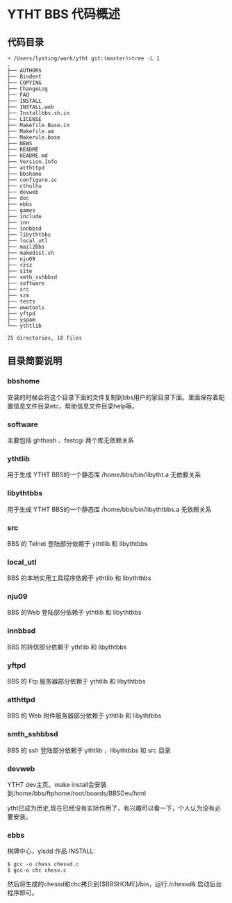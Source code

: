 # YTHT BBS 代码概述

## 代码目录

```
➜ /Users/lysting/work/ytht git:(master)>tree -L 1
.
├── AUTHORS
├── Bindent
├── COPYING
├── ChangeLog
├── FAQ
├── INSTALL
├── INSTALL.web
├── Installbbs.sh.in
├── LICENSE
├── Makefile.Base.in
├── Makefile.am
├── Makerule.base
├── NEWS
├── README
├── README.md
├── Version.Info
├── atthttpd
├── bbshome
├── configure.ac
├── cthulhu
├── devweb
├── doc
├── ebbs
├── games
├── include
├── inn
├── innbbsd
├── libythtbbs
├── local_utl
├── mail2bbs
├── makedist.sh
├── nju09
├── rzsz
├── site
├── smth_sshbbsd
├── software
├── src
├── szm
├── tests
├── wwwtools
├── yftpd
├── yspam
└── ythtlib

25 directories, 18 files
```

## 目录简要说明

### bbshome

安装的时候会将这个目录下面的文件复制到bbs用户的家目录下面。里面保存着配置信息文件目录etc，帮助信息文件目录help等。

### software

主要包括 ghthash 、fastcgi 两个库无依赖关系

### ythtlib

用于生成 YTHT BBS的一个静态库 /home/bbs/bin/libytht.a 无依赖关系

### libythtbbs

用于生成 YTHT BBS的一个静态库 /home/bbs/bin/libythtbbs.a 无依赖关系

### src

BBS 的 Telnet 登陆部分依赖于 ythtlib 和 libythtbbs

### local_utl

BBS 的本地实用工具程序依赖于 ythtlib 和 libythtbbs

### nju09

BBS 的Web 登陆部分依赖于 ythtlib 和 libythtbbs

### innbbsd

BBS 的转信部分依赖于 ythtlib 和 libythtbbs

### yftpd

BBS 的 Ftp 服务器部分依赖于 ythtlib 和 libythtbbs

### atthttpd

BBS 的 Web 附件服务器部分依赖于 ythtlib 和 libythtbbs

### smth_sshbbsd

BBS 的 ssh 登陆部分依赖于 ythtlib ，libythtbbs 和 src 目录

### devweb
YTHT dev主页。make install会安装到/home/bbs/ftphome/root/boards/BBSDev/html

ytht已成为历史,现在已经没有实际作用了，有兴趣可以看一下，个人认为没有必要安装。

### ebbs
棋牌中心，ylsdd 作品
INSTALL:
```
$ gcc -o chess chessd.c
$ gcc-o chc chess.c
```
        
然后将生成的chessd和chc拷贝到($BBSHOME)/bin，运行./chessd& 启动后台程序即可。
